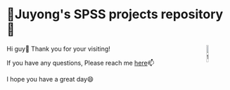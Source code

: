 # 🚀Juyong's SPSS projects repository🚀

<img src="https://logodix.com/logo/1598584.png" alt="fdsa" width="10%" height="10%" ALIGN="right">

Hi guy👋 Thank you for your visiting!

If you have any questions, Please reach me [here](https://www.linkedin.com/in/juyonglee55/)📫

 I hope you have a great day😄 
